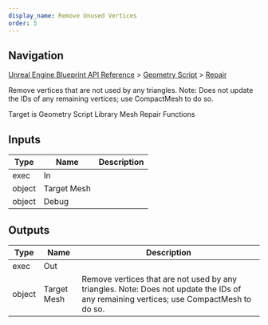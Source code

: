 ```yaml
---
display_name: Remove Unused Vertices
order: 5
---
```

## Navigation

[Unreal Engine Blueprint API Reference](https://dev.epicgames.com/documentation/en-us/unreal-engine/BlueprintAPI) > [Geometry Script](https://dev.epicgames.com/documentation/en-us/unreal-engine/BlueprintAPI/GeometryScript) > [Repair](https://dev.epicgames.com/documentation/en-us/unreal-engine/BlueprintAPI/GeometryScript/Repair)

Remove vertices that are not used by any triangles. Note: Does not update the IDs of any remaining vertices; use CompactMesh to do so.

Target is Geometry Script Library Mesh Repair Functions

## Inputs

| Type | Name | Description |
| --- | --- | --- |
| exec | In |  |
| object | Target Mesh |  |
| object | Debug |  |

## Outputs

| Type | Name | Description |
| --- | --- | --- |
| exec | Out |  |
| object | Target Mesh | Remove vertices that are not used by any triangles. Note: Does not update the IDs of any remaining vertices; use CompactMesh to do so. |

